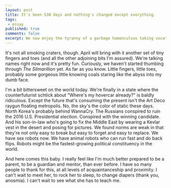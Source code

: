 ```yaml
---
layout: post
title: It's been 538 days and nothing's changed except everything.
tags:
 - essay
published: true
comments: false
excerpt: We now enjoy the tyranny of a garbage homonculous taking vocational residence in the White House of the United States. Never in history have tools existed that allow for such easy scaling of platforms of hate and ignorance. In some cases human agents aren't even necessary; acrimony is a turnkey solution. Also YouTube is still fucking weird and wonderful and awful.
---
```


<!-- We now enjoy the tyranny of a garbage homonculous taking vocational residence in the White House of the United States. Never in history have tools existed that allow for such easy scaling of platforms of hate and ignorance. In some cases human agents aren't even necessary; acrimony is a turnkey solution. Also YouTube is still fucking weird and wonderful and awful. -->

It's not all smoking craters, though. April will bring with it another set of tiny fingers and toes (and all the other adjoining bits I'm assured). We're talking names right now and it's pretty fun. Curiously, we haven't started thumbing through _The Silmarillion_ yet. As far as you know. Little fingers, little toes, probably some gorgeous little knowing coals staring like the abyss into my dumb face.

I'm a bit bittersweet on the world today. We're finally in a state where the counterfuturist schtick about "Where's my hovercar already?" is baldly ridiculous. Except the future that's consuming the present isn't the Art Deco raygun floating metropolis. No, the sky's the color of static these days. North Korea's probably behind WannaCry. The Russians conspired to ruin the 2016 U.S. Presidential election. Conspired with the winning candidate. And his son-in-law who's going to fix the Middle East by wearing a Kevlar vest in the desert and posing for pictures. We found norms are weak in that they're not only easy to break but easy to forget and easy to replace. We have sex robots now. We have animal robots who can run fast and do back flips. Robots might be the fastest-growing political constituency in the world.

And here comes this baby. I really feel like I'm much better prepared to be a parent, to be a guardian and mentor, than ever before. I have so many people to thank for this, at all levels of acquaintanceship and proximity. I can't wait to meet her, to rock her to sleep, to change diapers (thank you, anosmia). I can't wait to see what she has to teach me.
